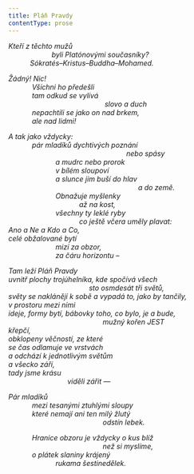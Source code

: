 ```yaml
---
title: Pláň Pravdy
contentType: prose
---
```


<section>

_Kteří z těchto mužů  
                      byli Platónovými současníky?  
           Sókratés–Kristus–Buddha–Mohamed._

</section>

<section>

_Žádný! Nic!  
            Všichni ho předešli  
            tam odkud se vylívá  
                                                 slovo a duch  
            nepachtili se jako on nad brkem,  
            ale nad lidmi!_

</section>

<section>

_A tak jako vždycky:  
            pár mladíků dychtivých poznání  
                                                            nebo spásy  
                        a mudrc nebo prorok  
                        v bílém sloupoví  
                        a slunce jim buší do hlav  
                                                                  a do země.  
                        Obnažuje myšlenky  
                                    až na kost,  
                        všechny ty leklé ryby  
                                    co ještě včera uměly plavat:  
Ano a Ne a Kdo a Co,  
celé obžalované bytí  
                        mizí za obzor,  
                        za čáru horizontu –_

</section>

<section>

_Tam leží Pláň Pravdy  
uvnitř plochy trojúhelníka, kde spočívá všech  
                                         sto osmdesát tři světů,  
světy se naklánějí k sobě a vypadá to, jako by tančily,  
v prostoru mezi nimi  
ideje, formy bytí, bábovky toho, co bylo, je a bude,  
                                                mužný kořen JEST  
křepčí,  
obklopeny věčností, ze které  
se čas odlamuje ve vrstvách  
a odchází k jednotlivým světům  
a všecko září,  
tady jsme krásu  
                              viděli zářit —_

</section>

<section>

_Pár mladíků  
            mezi tesanými ztuhlými sloupy  
            které nemají ani ten milý žlutý  
                                                odstín lebek._

</section>

<section>

            _Hranice obzoru je vždycky o kus blíž  
                                                než si myslíme,  
            o plátek slaniny krájený  
                        rukama šestinedělek._

</section>
